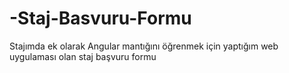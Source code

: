 # -Staj-Basvuru-Formu
Stajımda ek olarak Angular mantığını öğrenmek için yaptığım web uygulaması olan staj başvuru formu 
